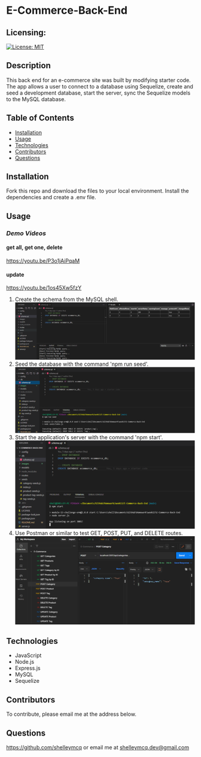 # E-Commerce-Back-End
## Licensing:
[![License: MIT](https://img.shields.io/badge/License-MIT-yellow.svg)](https://opensource.org/licenses/MIT)
## Description
This back end for an e-commerce site was built by modifying starter code. The app allows a user to connect to a database using Sequelize, create and seed a development database, start the server, sync the Sequelize models to the MySQL database.
## Table of Contents
* [Installation](#Installation)
* [Usage](#Usage)
* [Technologies](#Technologies)
* [Contributors](#Contributors)
* [Questions](#Questions)
## Installation
Fork this repo and download the files to your local environment. Install the dependencies and create a .env file.
## Usage
### _Demo Videos_
#### get all, get one, delete
https://youtu.be/P3o1jAiPqaM
#### update
https://youtu.be/1os45Xw5fzY

1. Create the schema from the MySQL shell.
![schema](./images/schema.png)
2. Seed the database with the command 'npm run seed'.
![seed](./images/run-seed.png)
3. Start the application's server with the command 'npm start'.
![start](./images/start-server.png)
4. Use Postman or similar to test GET, POST, PUT, and DELETE routes.
![test](./images/postman.png)

## Technologies
* JavaScript
* Node.js
* Express.js
* MySQL
* Sequelize

## Contributors
To contribute, please email me at the address below.
## Questions 
https://github.com/shelleymcq or email me at shelleymcq.dev@gmail.com
